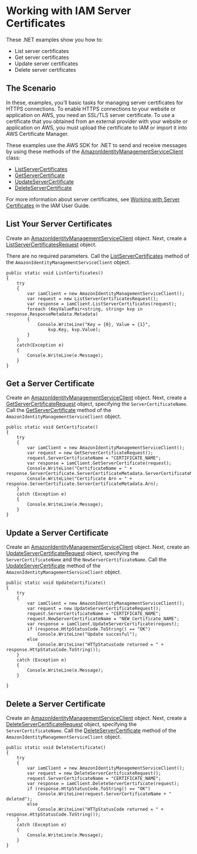 # Working with IAM Server Certificates<a name="iam-examples-server-certificates"></a>

These \.NET examples show you how to:
+ List server certificates
+ Get server certificates
+ Update server certificates
+ Delete server certificates

## The Scenario<a name="the-scenario"></a>

In these, examples, you’ll basic tasks for managing server certificates for HTTPS connections\. To enable HTTPS connections to your website or application on AWS, you need an SSL/TLS server certificate\. To use a certificate that you obtained from an external provider with your website or application on AWS, you must upload the certificate to IAM or import it into AWS Certificate Manager\.

These examples use the AWS SDK for \.NET to send and receive messages by using these methods of the [AmazonIdentityManagementServiceClient](https://docs.aws.amazon.com/sdkfornet/v3/apidocs/items/IAM/TIAMServiceClient.html) class:
+  [ListServerCertificates](https://docs.aws.amazon.com/sdkfornet/v3/apidocs/items/IAM/MIAMServiceListServerCertificatesListServerCertificatesRequest.html) 
+  [GetServerCertificate](https://docs.aws.amazon.com/sdkfornet/v3/apidocs/items/IAM/MIAMServiceGetServerCertificateGetServerCertificateRequest.html) 
+  [UpdateServerCertificate](https://docs.aws.amazon.com/sdkfornet/v3/apidocs/items/IAM/MIAMServiceUpdateServerCertificateUpdateServerCertificateRequest.html) 
+  [DeleteServerCertificate](https://docs.aws.amazon.com/sdkfornet/v3/apidocs/items/IAM/MIAMServiceDeleteServerCertificateDeleteServerCertificateRequest.html) 

For more information about server certificates, see [Working with Server Certificates](https://docs.aws.amazon.com/IAM/latest/UserGuide/id_credentials_server-certs.html) in the IAM User Guide\.

## List Your Server Certificates<a name="list-your-server-certificates"></a>

Create an [AmazonIdentityManagementServiceClient](https://docs.aws.amazon.com/sdkfornet/v3/apidocs/items/IAM/TIAMServiceClient.html) object\. Next, create a [ListServerCertificatesRequest](https://docs.aws.amazon.com/sdkfornet/v3/apidocs/items/IAM/TListServerCertificatesRequest.html) object\.

There are no required parameters\. Call the [ListServerCertificates](https://docs.aws.amazon.com/sdkfornet/v3/apidocs/items/IAM/MIAMServiceListServerCertificatesListServerCertificatesRequest.html) method of the `AmazonIdentityManagementServiceClient` object\.

```
public static void ListCertificates()
{
    try
    {
        var iamClient = new AmazonIdentityManagementServiceClient();
        var request = new ListServerCertificatesRequest();
        var response = iamClient.ListServerCertificates(request);
        foreach (KeyValuePair<string, string> kvp in response.ResponseMetadata.Metadata)
        {
            Console.WriteLine("Key = {0}, Value = {1}",
                kvp.Key, kvp.Value);
        }
    }
    catch(Exception e)
    {
        Console.WriteLine(e.Message);
    }
}
```

## Get a Server Certificate<a name="get-a-server-certificate"></a>

Create an [AmazonIdentityManagementServiceClient](https://docs.aws.amazon.com/sdkfornet/v3/apidocs/items/IAM/TIAMServiceClient.html) object\. Next, create a [GetServerCertificateRequest](https://docs.aws.amazon.com/sdkfornet/v3/apidocs/items/IAM/TGetServerCertificateRequest.html) object, specifying the `ServerCertificateName`\. Call the [GetServerCertificate](https://docs.aws.amazon.com/sdkfornet/v3/apidocs/items/IAM/MIAMServiceGetServerCertificateGetServerCertificateRequest.html) method of the `AmazonIdentityManagementServiceClient` object\.

```
public static void GetCertificate()
{
    try
    {
        var iamClient = new AmazonIdentityManagementServiceClient();
        var request = new GetServerCertificateRequest();
        request.ServerCertificateName = "CERTIFICATE_NAME";
        var response = iamClient.GetServerCertificate(request);
        Console.WriteLine("CertificateName = " + response.ServerCertificate.ServerCertificateMetadata.ServerCertificateName);
        Console.WriteLine("Certificate Arn = " + response.ServerCertificate.ServerCertificateMetadata.Arn);
    }
    catch (Exception e)
    {
        Console.WriteLine(e.Message);
    }
}
```

## Update a Server Certificate<a name="update-a-server-certificate"></a>

Create an [AmazonIdentityManagementServiceClient](https://docs.aws.amazon.com/sdkfornet/v3/apidocs/items/IAM/TIAMServiceClient.html) object\. Next, create an [UpdateServerCertificateRequest](https://docs.aws.amazon.com/sdkfornet/v3/apidocs/items/IAM/TUpdateServerCertificateRequest.html) object, specifying the `ServerCertificateName` and the `NewServerCertificateName`\. Call the [UpdateServerCertificate](https://docs.aws.amazon.com/sdkfornet/v3/apidocs/items/IAM/MIAMServiceUpdateServerCertificateUpdateServerCertificateRequest.html) method of the `AmazonIdentityManagementServiceClient` object\.

```
public static void UpdateCertificate()
{
    try
    {
        var iamClient = new AmazonIdentityManagementServiceClient();
        var request = new UpdateServerCertificateRequest();
        request.ServerCertificateName = "CERTIFICATE_NAME";
        request.NewServerCertificateName = "NEW_Certificate_NAME";
        var response = iamClient.UpdateServerCertificate(request);
        if (response.HttpStatusCode.ToString() == "OK")
            Console.WriteLine("Update succesful");
        else
            Console.WriteLine("HTTpStatusCode returned = " + response.HttpStatusCode.ToString());
    }
    catch (Exception e)
    {
        Console.WriteLine(e.Message);
    }

}
```

## Delete a Server Certificate<a name="delete-a-server-certificate"></a>

Create an [AmazonIdentityManagementServiceClient](https://docs.aws.amazon.com/sdkfornet/v3/apidocs/items/IAM/TIAMServiceClient.html) object\. Next, create a [DeleteServerCertificateRequest](https://docs.aws.amazon.com/sdkfornet/v3/apidocs/items/IAM/TDeleteServerCertificateRequest.html) object, specifying the `ServerCertificateName`\. Call the [DeleteServerCertificate](https://docs.aws.amazon.com/sdkfornet/v3/apidocs/items/IAM/MIAMServiceDeleteServerCertificateDeleteServerCertificateRequest.html) method of the `AmazonIdentityManagementServiceClient` object\.

```
public static void DeleteCertificate()
{
    try
    {
        var iamClient = new AmazonIdentityManagementServiceClient();
        var request = new DeleteServerCertificateRequest();
        request.ServerCertificateName = "CERTIFICATE_NAME";
        var response = iamClient.DeleteServerCertificate(request);
        if (response.HttpStatusCode.ToString() == "OK")
            Console.WriteLine(request.ServerCertificateName + " deleted");
        else
            Console.WriteLine("HTTpStatusCode returned = " + response.HttpStatusCode.ToString());
    }
    catch (Exception e)
    {
        Console.WriteLine(e.Message);
    }
}
```